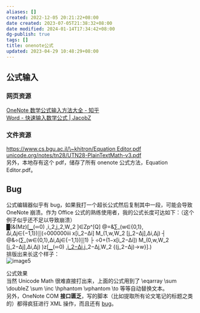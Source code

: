 ```yaml
---
aliases: []
created: 2022-12-05 20:21:22+08:00
date created: 2023-07-05T21:38:32+08:00
date modified: 2024-01-14T17:34:42+08:00
dg-publish: true
tags: []
title: onenote公式
updated: 2023-04-29 10:48:29+08:00
---
```


## 公式输入
### 网页资源
[OneNote 数学公式输入方法大全 - 知乎](https://zhuanlan.zhihu.com/p/459539805)  
[Word - 快速输入数学公式 | JacobZ](https://zyxin.xyz/blog/2017-08/word-math/)
### 文件资源
[https://www.cs.bgu.ac.il/\~khitron/Equation Editor.pdf](https://www.cs.bgu.ac.il/~khitron/Equation%20Editor.pdf)  
[unicode.org/notes/tn28/UTN28-PlainTextMath-v3.pdf](http://unicode.org/notes/tn28/UTN28-PlainTextMath-v3.pdf)  
另外，本地存有这个 pdf，储存了所有 onenote 公式方法，Equation Editor.pdf。

## Bug
公式编辑器似乎有 bug，如果我打一个超长公式然后复制其中一段，可能会导致 OneNote 崩溃。作为 Office 公式的熟练使用者，我的公式长度可达如下：（这个例子似乎还不足以导致崩溃）  
█(&(Mz)\[▁(⬄0) ,i_2,j_2,W_2 \]∈Zp^\[Q\] @=&∑\_(w∈{0,1}, ∆i,∆j∈{−1,1})▒(⟡000000iii x\[i_2−∆i\] M\_(1,w,W_2 \[j_2−∆j\],∆i,∆j) ┤ @&⟡(∑\_(w∈{0,1},∆i,∆j∈{−1,1})▒1) ├ ⟡0+(1−x\[i_2−∆i\]) M\_(0,w,W_2 \[j_2−∆j\],∆i,∆j) )z\[▁(⬄0) ,[i_2−∆i](https://www.zhihu.com/search?q=i_2%E2%88%92%E2%88%86i&search_source=Entity&hybrid_search_source=Entity&hybrid_search_extra=%7B%22sourceType%22%3A%22answer%22%2C%22sourceId%22%3A1525594474%7D),j_2−∆j,W_2 {(j_2−∆j)→w}\].)  
排版出来长这个样子：  
![image5](/img/user/resources/attachments/image5.jpeg)

公式效果  
当然 Unicode Math 很难直接打出来，上面的公式用到了 \eqarray \sum \doubleZ \sum \inc \hphantom \vphantom \to 等等自动替换文本。  
另外，OneNote COM **接口匮乏**，写的脚本（比如提取所有论文笔记的标题之类的）都得疯狂进行 XML 操作，而且还有 [bug](https://link.zhihu.com/?target=https%3A//github.com/GeeLaw/onenote-object-model/blob/master/docs/events.md)。
